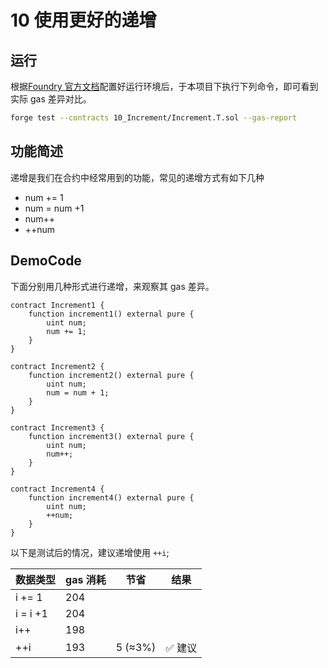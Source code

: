 # 10 使用更好的递增

## 运行

根据[Foundry 官方文档](https://getfoundry.sh/)配置好运行环境后，于本项目下执行下列命令，即可看到实际 gas 差异对比。

```bash
forge test --contracts 10_Increment/Increment.T.sol --gas-report
```

## 功能简述

递增是我们在合约中经常用到的功能，常见的递增方式有如下几种

- num += 1
- num = num +1
- num++
- ++num

## DemoCode

下面分别用几种形式进行递增，来观察其 gas 差异。

```solidity
contract Increment1 {
    function increment1() external pure {
        uint num;
        num += 1;
    }
}

contract Increment2 {
    function increment2() external pure {
        uint num;
        num = num + 1;
    }
}

contract Increment3 {
    function increment3() external pure {
        uint num;
        num++;
    }
}

contract Increment4 {
    function increment4() external pure {
        uint num;
        ++num;
    }
}
```

以下是测试后的情况，建议递增使用 `++i`;

| 数据类型 | gas 消耗 | 节省     | 结果    |
| -------- | -------- | -------- | ------- |
| i += 1   | 204      |          |         |
| i = i +1 | 204      |          |         |
| i++      | 198      |          |         |
| ++i      | 193      | 5 (≈3%) | ✅ 建议 |
